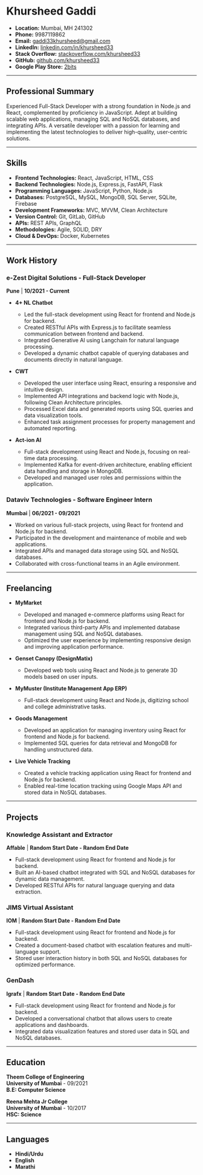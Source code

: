 # Khursheed Gaddi

- **Location:** Mumbai, MH 241302
- **Phone:** 9987119862
- **Email:** [gaddi33khursheed@gmail.com](mailto:gaddi33khursheed@gmail.com)
- **LinkedIn:** [linkedin.com/in/khursheed33](https://linkedin.com/in/khursheed33)
- **Stack Overflow:** [stackoverflow.com/khursheed33](https://stackoverflow.com/khursheed33)
- **GitHub:** [github.com/khursheed33](https://github.com/khursheed33)
- **Google Play Store:** [2bits](https://play.google.com/store/apps/developer?id=2bits)

---

## Professional Summary

Experienced Full-Stack Developer with a strong foundation in Node.js and React, complemented by proficiency in JavaScript. Adept at building scalable web applications, managing SQL and NoSQL databases, and integrating APIs. A versatile developer with a passion for learning and implementing the latest technologies to deliver high-quality, user-centric solutions.

---

## Skills

- **Frontend Technologies:** React, JavaScript, HTML, CSS
- **Backend Technologies:** Node.js, Express.js, FastAPI, Flask
- **Programming Languages:** JavaScript, Python, Node.js
- **Databases:** PostgreSQL, MySQL, MongoDB, SQL Server, SQLite, Firebase
- **Development Frameworks:** MVC, MVVM, Clean Architecture
- **Version Control:** Git, GitLab, GitHub
- **APIs:** REST APIs, GraphQL
- **Methodologies:** Agile, SOLID, DRY
- **Cloud & DevOps:** Docker, Kubernetes

---

## Work History

### e-Zest Digital Solutions - Full-Stack Developer
**Pune** | **10/2021 - Current**

- **4+ NL Chatbot**
  - Led the full-stack development using React for frontend and Node.js for backend.
  - Created RESTful APIs with Express.js to facilitate seamless communication between frontend and backend.
  - Integrated Generative AI using Langchain for natural language processing.
  - Developed a dynamic chatbot capable of querying databases and documents directly in natural language.

- **CWT**
  - Developed the user interface using React, ensuring a responsive and intuitive design.
  - Implemented API integrations and backend logic with Node.js, following Clean Architecture principles.
  - Processed Excel data and generated reports using SQL queries and data visualization tools.
  - Enhanced task assignment processes for property management and automated reporting.

- **Act-ion AI**
  - Full-stack development using React and Node.js, focusing on real-time data processing.
  - Implemented Kafka for event-driven architecture, enabling efficient data handling and storage in MongoDB.
  - Developed and managed user roles and permissions within the application.

### Dataviv Technologies - Software Engineer Intern
**Mumbai** | **06/2021 - 09/2021**

- Worked on various full-stack projects, using React for frontend and Node.js for backend.
- Participated in the development and maintenance of mobile and web applications.
- Integrated APIs and managed data storage using SQL and NoSQL databases.
- Collaborated with cross-functional teams in an Agile environment.

---

## Freelancing

- **MyMarket**
  - Developed and managed e-commerce platforms using React for frontend and Node.js for backend.
  - Integrated various third-party APIs and implemented database management using SQL and NoSQL databases.
  - Optimized the user experience by implementing responsive design and improving application performance.

- **Genset Canopy (DesignMatix)**
  - Developed web tools using React and Node.js to generate 3D models based on user inputs.

- **MyMuster (Institute Management App ERP)**
  - Full-stack development using React and Node.js, digitizing school and college administrative tasks.

- **Goods Management**
  - Developed an application for managing inventory using React for frontend and Node.js for backend.
  - Implemented SQL queries for data retrieval and MongoDB for handling unstructured data.

- **Live Vehicle Tracking**
  - Created a vehicle tracking application using React for frontend and Node.js for backend.
  - Enabled real-time location tracking using Google Maps API and stored data in NoSQL databases.

---

## Projects

### Knowledge Assistant and Extractor
**Affable** | **Random Start Date - Random End Date**

- Full-stack development using React for frontend and Node.js for backend.
- Built an AI-based chatbot integrated with SQL and NoSQL databases for dynamic data management.
- Developed RESTful APIs for natural language querying and data extraction.

### JIMS Virtual Assistant
**IOM** | **Random Start Date - Random End Date**

- Full-stack development using React for frontend and Node.js for backend.
- Created a document-based chatbot with escalation features and multi-language support.
- Stored user interaction history in both SQL and NoSQL databases for optimized performance.

### GenDash
**Igrafx** | **Random Start Date - Random End Date**

- Full-stack development using React for frontend and Node.js for backend.
- Developed a conversational chatbot that allows users to create applications and dashboards.
- Integrated data visualization features and stored user data in SQL and NoSQL databases.

---

## Education

**Theem College of Engineering**  
**University of Mumbai** - 09/2021  
**B.E: Computer Science**

**Reena Mehta Jr College**  
**University of Mumbai** - 10/2017  
**HSC: Science**

---

## Languages

- **Hindi/Urdu**
- **English**
- **Marathi**
